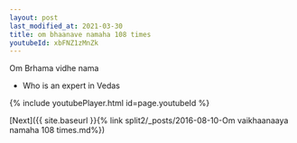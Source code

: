 ```yaml
---
layout: post
last_modified_at: 2021-03-30
title: om bhaanave namaha 108 times
youtubeId: xbFNZ1zMnZk
---
```

 
 
Om Brhama vidhe nama 
 
 -  Who is an expert in Vedas 
 
  
 
  
 
 
 
 
 
 


{% include youtubePlayer.html id=page.youtubeId %}
 
[Next]({{ site.baseurl }}{% link  split2/_posts/2016-08-10-Om vaikhaanaaya namaha 108 times.md%})
 
